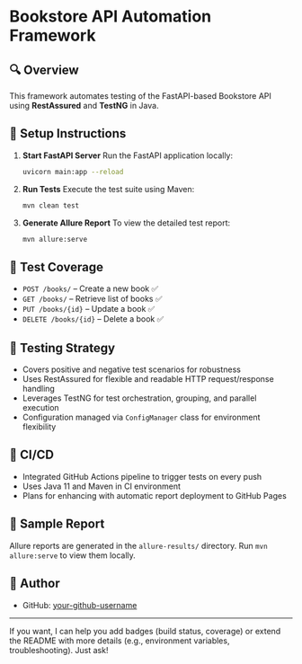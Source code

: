 # Bookstore API Automation Framework

## 🔍 Overview

This framework automates testing of the FastAPI-based Bookstore API using **RestAssured** and **TestNG** in Java.

## 🚀 Setup Instructions

1. **Start FastAPI Server**
   Run the FastAPI application locally:

   ```bash
   uvicorn main:app --reload
   ```

2. **Run Tests**
   Execute the test suite using Maven:

   ```bash
   mvn clean test
   ```

3. **Generate Allure Report**
   To view the detailed test report:

   ```bash
   mvn allure:serve
   ```

## 🧪 Test Coverage

* `POST /books/` – Create a new book ✅
* `GET /books/` – Retrieve list of books ✅
* `PUT /books/{id}` – Update a book ✅
* `DELETE /books/{id}` – Delete a book ✅

## 🧠 Testing Strategy

* Covers positive and negative test scenarios for robustness
* Uses RestAssured for flexible and readable HTTP request/response handling
* Leverages TestNG for test orchestration, grouping, and parallel execution
* Configuration managed via `ConfigManager` class for environment flexibility

## 🧰 CI/CD

* Integrated GitHub Actions pipeline to trigger tests on every push
* Uses Java 11 and Maven in CI environment
* Plans for enhancing with automatic report deployment to GitHub Pages

## 📂 Sample Report

Allure reports are generated in the `allure-results/` directory. Run `mvn allure:serve` to view them locally.

## 👤 Author

* GitHub: [your-github-username](https://github.com/your-github-username)

---

If you want, I can help you add badges (build status, coverage) or extend the README with more details (e.g., environment variables, troubleshooting). Just ask!
